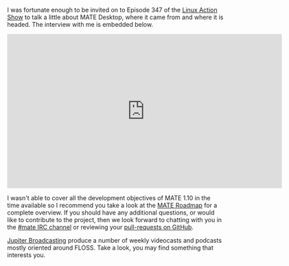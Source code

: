 <!-- 
.. link: https://www.jupiterbroadcasting.com/75242/meet-mates-mastermind-las-347/
.. description: 
.. tags: News
.. date: 2015/01/28 22:17:32
.. title: Meet MATE's Mastermind
.. slug: 2015-01-28-meet-mates-mastermind
.. author: Stefano Karapetsas
-->

I was fortunate enough to be invited on to Episode 347 of the [Linux 
Action Show](https://www.jupiterbroadcasting.com/show/linuxactionshow/) to
talk a little about MATE Desktop, where it came from and where it is headed.
The interview with me is embedded below.

<iframe width="640" height="360" src="https://www.youtube.com/embed/OwW9jaVKjSw?start=1945" frameborder="0" allowfullscreen></iframe>

I wasn't able to cover all the development objectives of MATE 1.10 in the time 
available so I recommend you take a look at the [MATE Roadmap](https://wiki.mate-desktop.org/#!pages/roadmap.md)
for a complete overview. If you should have any additional questions, or would
like to contribute to the project, then we look forward to chatting with
you in the [#mate IRC channel](https://web.libera.chat/?#mate) or
reviewing your [pull-requests on GitHub](https://github.com/mate-desktop). 

[Jupiter Broadcasting](https://www.jupiterbroadcasting.com) produce a number of 
weekly videocasts and podcasts mostly oriented around FLOSS. Take a look, you 
may find something that interests you.

